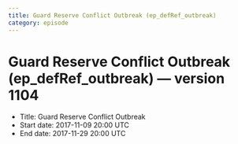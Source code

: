 ```yaml
---
title: Guard Reserve Conflict Outbreak (ep_defRef_outbreak)
category: episode
---
```


# Guard Reserve Conflict Outbreak (ep_defRef_outbreak) — version 1104



  * Title: Guard Reserve Conflict Outbreak
  * Start date: 2017-11-09 20:00 UTC
  * End date: 2017-11-29 20:00 UTC


